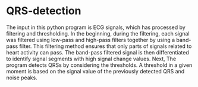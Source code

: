 # QRS-detection

The input in this python program is ECG signals, which has processed by filtering and thresholding.
In the beginning, during the filtering, each signal was filtered using low-pass and high-pass filters together by using a band-pass filter. This filtering method ensures that only parts of signals related to heart activity can pass. The band-pass filtered signal is then differentiated to identify signal segments with high signal change values. Next, The program detects QRSs by considering the thresholds. A threshold in a given moment is based on the signal value of the previously detected QRS and noise peaks.
